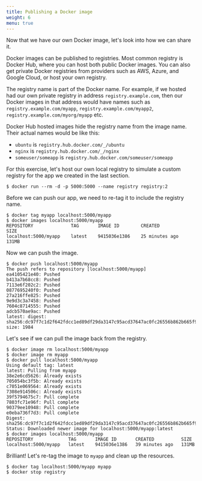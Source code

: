 ```yaml
---
title: Publishing a Docker image
weight: 6
menu: true
---
```


Now that we have our own Docker image, let's look into how we can share it.

Docker images can be published to registries.
Most common registry is Docker Hub, where you can host both public Docker images.
You can also get private Docker registries from providers such as AWS, Azure, and Google Cloud,
or host your own registry.

The registry name is part of the Docker name.
For example, if we hosted had our own private registry in address `registry.example.com`,
then our Docker images in that address would have names such as
`registry.example.com/myapp`, `registry.example.com/myapp2`, `registry.example.com/myorg/myapp` etc.

Docker Hub hosted images hide the registry name from the image name.
Their actual names would be like this:

* `ubuntu` is `registry.hub.docker.com/_/ubuntu`
* `nginx` is `registry.hub.docker.com/_/nginx`
* `someuser/someapp` is `registry.hub.docker.com/someuser/someapp`

For this exercise, let's host our own local registry to simulate a custom registry for the app we created in the last section.

    $ docker run --rm -d -p 5000:5000 --name registry registry:2

Before we can push our app, we need to re-tag it to include the registry name.

    $ docker tag myapp localhost:5000/myapp
    $ docker images localhost:5000/myapp
    REPOSITORY              TAG       IMAGE ID        CREATED          SIZE
    localhost:5000/myapp    latest    9415036e1386    25 minutes ago   131MB

Now we can push the image.

    $ docker push localhost:5000/myapp
    The push refers to repository [localhost:5000/myapp]
    ea4105421e40: Pushed 
    b413a7b68cc8: Pushed 
    7113e6f202c2: Pushed 
    0877695240f0: Pushed 
    27a216ffe825: Pushed 
    9e9d3c3a7458: Pushed 
    7604c8714555: Pushed 
    adcb570ae9ac: Pushed 
    latest: digest: sha256:dc97f7c1d2f642fdcc1ed89df29da3147c95acd37647ac0fc26556b862b665f9 size: 1984

Let's see if we can pull the image back from the registry.

    $ docker image rm localhost:5000/myapp
    $ docker image rm myapp
    $ docker pull localhost:5000/myapp
    Using default tag: latest
    latest: Pulling from myapp
    38e2e6cd5626: Already exists 
    705054bc3f5b: Already exists 
    c7051e069564: Already exists 
    7308e914506c: Already exists 
    39f5794675c7: Pull complete 
    7803fc71e96f: Pull complete 
    90379ee10948: Pull complete 
    e0eba736f7d3: Pull complete 
    Digest: sha256:dc97f7c1d2f642fdcc1ed89df29da3147c95acd37647ac0fc26556b862b665f9
    Status: Downloaded newer image for localhost:5000/myapp:latest
    $ docker images localhost:5000/myapp
    REPOSITORY             TAG       IMAGE ID       CREATED          SIZE
    localhost:5000/myapp   latest    9415036e1386   39 minutes ago   131MB

Brilliant! Let's re-tag the image to `myapp` and clean up the resources.

    $ docker tag localhost:5000/myapp myapp
    $ docker stop registry
